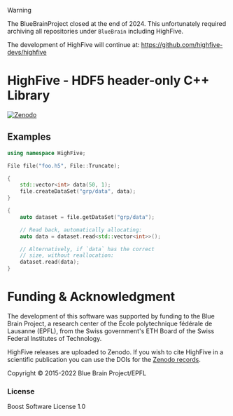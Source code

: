 > [!WARNING]
> The BlueBrainProject closed at the end of 2024. This unfortunately required
> archiving all repositories under `BlueBrain` including HighFive.
>
> The development of HighFive will continue at:
>   https://github.com/highfive-devs/highfive


# HighFive - HDF5 header-only C++ Library

[![Zenodo](https://zenodo.org/badge/47755262.svg)](https://zenodo.org/doi/10.5281/zenodo.10679422)

## Examples

```c++
using namespace HighFive;

File file("foo.h5", File::Truncate);

{
    std::vector<int> data(50, 1);
    file.createDataSet("grp/data", data);
}

{
    auto dataset = file.getDataSet("grp/data");

    // Read back, automatically allocating:
    auto data = dataset.read<std::vector<int>>();

    // Alternatively, if `data` has the correct
    // size, without reallocation:
    dataset.read(data);
}
```

# Funding & Acknowledgment
 
The development of this software was supported by funding to the Blue Brain Project, a research center of the École polytechnique fédérale de Lausanne (EPFL), from the Swiss government's ETH Board of the Swiss Federal Institutes of Technology.

HighFive releases are uploaded to Zenodo. If you wish to cite HighFive in a
scientific publication you can use the DOIs for the
[Zenodo records](https://zenodo.org/doi/10.5281/zenodo.10679422).
 
Copyright © 2015-2022 Blue Brain Project/EPFL


### License

Boost Software License 1.0
